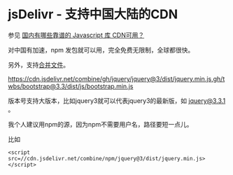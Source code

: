# jsDelivr - 支持中国大陆的CDN
参见 [国内有哪些靠谱的 Javascript 库 CDN可用？](https://www.zhihu.com/question/20227463)

对中国有加速，npm 发包就可以用，完全免费无限制，全球都很快。

另外，支持[合并文件](https://www.jsdelivr.com/features)。

https://cdn.jsdelivr.net/combine/gh/jquery/jquery@3/dist/jquery.min.js,gh/twbs/bootstrap@3.3/dist/js/bootstrap.min.js

版本号支持大版本，比如jquery3就可以代表jquery3的最新版，如 [jquery@3.3.1](https://cdn.jsdelivr.net/combine/gh/jquery/jquery@3/dist/jquery.min.js) 。

我个人建议用npm的源，因为npm不需要用户名，路径要短一点儿。

比如

```
<script src=//cdn.jsdelivr.net/combine/npm/jquery@3/dist/jquery.min.js></script> 
```